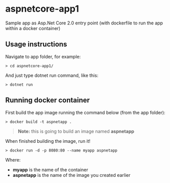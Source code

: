 # aspnetcore-app1
Sample app as Asp.Net Core 2.0 entry point (with dockerfile to run the app within a docker container)

## Usage instructions
Navigate to app folder, for example:
```
> cd aspnetcore-app1/
```
And just type dotnet run command, like this:
```
> dotnet run
```

## Running docker container
First build the app image running the command below (from the app folder):
```
> docker build -t aspnetapp .
```
> **Note:** this is going to build an image named **aspnetapp**

When finished building the image, run it!
```
> docker run -d -p 8080:80 --name myapp aspnetapp
```
Where: 
- **myapp** is the name of the container
- **aspnetapp** is the name of the image you created earlier
